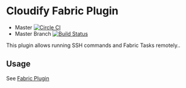 # Cloudify Fabric Plugin

* Master [![Circle CI](https://circleci.com/gh/cloudify-cosmo/cloudify-fabric-plugin.svg?style=shield)](https://circleci.com/gh/cloudify-cosmo/cloudify-fabric-plugin)
* Master Branch [![Build Status](https://travis-ci.org/cloudify-cosmo/cloudify-fabric-plugin.svg?branch=master)](https://travis-ci.org/cloudify-cosmo/cloudify-fabric-plugin)

This plugin allows running SSH commands and Fabric Tasks remotely..

## Usage

See [Fabric Plugin](http://getcloudify.org/guide/plugin-fabric.html)
